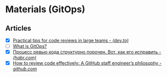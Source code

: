 # Materials (GitOps)

## Articles

- [x] [Practical tips for code reviews in large teams - *(dev.to)*](https://dev.to/rchugunov/practical-tips-for-code-reviews-in-large-teams-25nb)
- [ ] [What is GitOps?](https://about.gitlab.com/topics/gitops/)
- [x] [Процесс ревью кода структурно порочен. Вот, как его исправить - *(habr.com)*](https://habr.com/ru/articles/706252/)
- [x] [How to review code effectively: A GitHub staff engineer’s philosophy - *github.com*](https://github.blog/developer-skills/github/how-to-review-code-effectively-a-github-staff-engineers-philosophy/)
